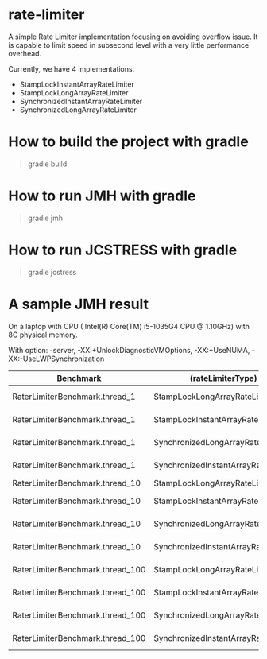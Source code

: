 # rate-limiter
A simple Rate Limiter implementation focusing on avoiding overflow issue. It is capable to limit speed in subsecond level with a very little performance overhead.

Currently, we have 4 implementations.  
- StampLockInstantArrayRateLimiter
- StampLockLongArrayRateLimiter 
- SynchronizedInstantArrayRateLimiter
- SynchronizedLongArrayRateLimiter

# How to build the project with gradle
> gradle build

# How to run JMH with gradle
> gradle jmh

# How to run JCSTRESS with gradle
> gradle jcstress

# A sample JMH result 
On a laptop with CPU ( Intel(R) Core(TM) i5-1035G4 CPU @ 1.10GHz) with 8G physical memory.

With option:  -server, -XX:+UnlockDiagnosticVMOptions, -XX:+UseNUMA, -XX:-UseLWPSynchronization

|Benchmark                        |                   (rateLimiterType) |  Mode | Cnt |     Score |     Error |  Units |
|---------------------------------|-------------------------------------|-------|-----|-----------|-----------|--------|
|RaterLimiterBenchmark.thread_1   |       StampLockLongArrayRateLimiter | thrpt |  90 | 23573.282 |▒  364.739 | ops/ms |
|RaterLimiterBenchmark.thread_1   |    StampLockInstantArrayRateLimiter | thrpt |  90 | 23062.260 |▒ 1035.395 | ops/ms |
|RaterLimiterBenchmark.thread_1   |    SynchronizedLongArrayRateLimiter | thrpt |  90 | 34667.411 |▒  246.003 | ops/ms |
|RaterLimiterBenchmark.thread_1   | SynchronizedInstantArrayRateLimiter | thrpt |  90 | 36426.369 |▒ 1248.360 | ops/ms |
|RaterLimiterBenchmark.thread_10  |       StampLockLongArrayRateLimiter | thrpt |  90 | 13592.158 |▒   76.319 | ops/ms |
|RaterLimiterBenchmark.thread_10  |    StampLockInstantArrayRateLimiter | thrpt |  90 | 14564.306 |▒  474.613 | ops/ms |
|RaterLimiterBenchmark.thread_10  |    SynchronizedLongArrayRateLimiter | thrpt |  90 | 13524.610 |▒  155.850 | ops/ms |
|RaterLimiterBenchmark.thread_10  | SynchronizedInstantArrayRateLimiter | thrpt |  90 | 13080.967 |▒  309.736 | ops/ms |
|RaterLimiterBenchmark.thread_100 |       StampLockLongArrayRateLimiter | thrpt |  90 | 13224.529 |▒  459.035 | ops/ms |
|RaterLimiterBenchmark.thread_100 |    StampLockInstantArrayRateLimiter | thrpt |  90 | 13890.278 |▒  456.182 | ops/ms |
|RaterLimiterBenchmark.thread_100 |    SynchronizedLongArrayRateLimiter | thrpt |  90 | 12672.925 |▒  314.118 | ops/ms |
|RaterLimiterBenchmark.thread_100 | SynchronizedInstantArrayRateLimiter | thrpt |  90 | 12245.120 |▒  296.395 | ops/ms |
